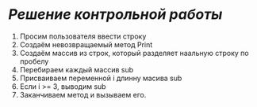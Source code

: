 # ***Решение контрольной работы***
1. Просим пользователя ввести строку
2. Создаём невозвращаемый метод Print
3. Создаём массив из строк, который разделяет наальную строку по пробелу
4. Перебираем каждый массив sub
5. Присваиваем переменной i длинну масива sub
6. Если i >= 3, выводим sub
7. Заканчиваем метод и вызываем его.
